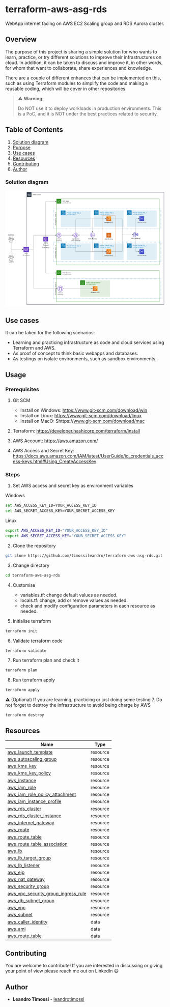 # terraform-aws-asg-rds

WebApp internet facing on AWS EC2 Scaling group and RDS Aurora cluster.


## Overview

The purpose of this project is sharing a simple solution for who wants to learn, practice, or try different solutions to improve their infrastructures on cloud.
In addition, it can be taken to discuss and improve it, in other words, for whom that want to collaborate, share experiences and knowledge.

There are a couple of different enhances that can be implemented on this, such as using Terraform modules to simplify the code and making a reusable coding, which will be cover in other repositories.

> ⚠️ **Warning:**
> 
> Do NOT use it to deploy workloads in production environments. This is a PoC, and it is NOT under the best practices related to security.


## Table of Contents

1. [Solution diagram](#solution_diagram)
2. [Purpose](#purpose)
3. [Use cases](#use_cases)
4. [Resources](#resources)
5. [Contributing](#contributing)
6. [Author](#author)


### Solution diagram

![AWS Diagram](./diagram-asg-rds.svg)


## Use cases

It can be taken for the following scenarios:
- Learning and practicing infrastructure as code and cloud services using Terraform and AWS.
- As proof of concept to think basic webapps and databases.
- As testings on isolate environments, such as sandbox environments.


## Usage

### Prerequisites

1. Git SCM
    - Install on Windows: https://www.git-scm.com/download/win
    - Install on Linux: https://www.git-scm.com/download/linux
    - Install on MacO: Shttps://www.git-scm.com/download/mac

2. Terraform: https://developer.hashicorp.com/terraform/install 

3. AWS Account: https://aws.amazon.com/

4. AWS Access and Secret Key: https://docs.aws.amazon.com/IAM/latest/UserGuide/id_credentials_access-keys.html#Using_CreateAccessKey


### Steps

1. Set AWS access and secret key as environment variables

Windows
```bash
set AWS_ACCESS_KEY_ID=YOUR_ACCESS_KEY_ID
set AWS_SECRET_ACCESS_KEY=YOUR_SECRET_ACCESS_KEY
```

Linux
```bash
export AWS_ACCESS_KEY_ID="YOUR_ACCESS_KEY_ID"
export AWS_SECRET_ACCESS_KEY="YOUR_SECRET_ACCESS_KEY"
```

2. Clone the repository
```bash
git clone https://github.com/timossileandro/terraform-aws-asg-rds.git
```

3. Change directory
```bash
cd terraform-aws-asg-rds
```

4. Customise
    - variables.tf: change default values as needed.
    - locals.tf: change, add or remove values as needed.
    - check and modify configuration parameters in each resource as needed. 

5. Initialise terraform
```bash
terraform init
```

6. Validate terraform code
```bash
terraform validate
```

7. Run terraform plan and check it
```bash
terraform plan
```

8. Run terraform apply
```bash
terraform apply
```

⚠️ (Optional) If you are learning, practicing or just doing some testing
7. Do not forget to destroy the infrastructure to avoid being charge by AWS
```bash
terraform destroy
```


## Resources

| Name | Type |
|----------|----------|
[aws_launch_template](https://registry.terraform.io/providers/hashicorp/aws/latest/docs/resources/launch_template) | resource |
[aws_autoscaling_group](https://registry.terraform.io/providers/hashicorp/aws/latest/docs/resources/autoscaling_group) | resource |
[aws_kms_key](https://registry.terraform.io/providers/hashicorp/aws/latest/docs/resources/kms_key) | resource |
[aws_kms_key_policy](https://registry.terraform.io/providers/hashicorp/aws/latest/docs/resources/kms_key_policy) | resource |
[aws_instance](https://registry.terraform.io/providers/hashicorp/aws/latest/docs/resources/instance) | resource |
[aws_iam_role](https://registry.terraform.io/providers/hashicorp/aws/latest/docs/resources/iam_role) | resource |
[aws_iam_role_policy_attachment](https://registry.terraform.io/providers/hashicorp/aws/latest/docs/resources/iam_role_policy_attachment) | resource |
[aws_iam_instance_profile](https://registry.terraform.io/providers/hashicorp/aws/latest/docs/resources/iam_instance_profile) | resource |
[aws_rds_cluster](https://registry.terraform.io/providers/hashicorp/aws/latest/docs/resources/rds_cluster) | resource |
[aws_rds_cluster_instance](https://registry.terraform.io/providers/hashicorp/aws/latest/docs/resources/rds_cluster_instance) | resource |
[aws_internet_gateway](https://registry.terraform.io/providers/hashicorp/aws/latest/docs/resources/internet_gateway) | resource |
[aws_route](https://registry.terraform.io/providers/hashicorp/aws/latest/docs/resources/route) | resource |
[aws_route_table](https://registry.terraform.io/providers/hashicorp/aws/latest/docs/resources/route_table) | resource |
[aws_route_table_association](https://registry.terraform.io/providers/hashicorp/aws/latest/docs/resources/route_table_association) | resource |
[aws_lb](https://registry.terraform.io/providers/hashicorp/aws/latest/docs/resources/lb) | resource |
[aws_lb_target_group](https://registry.terraform.io/providers/hashicorp/aws/latest/docs/resources/lb_target_group) | resource |
[aws_lb_listener](https://registry.terraform.io/providers/hashicorp/aws/latest/docs/resources/lb_listener) | resource |
[aws_eip](https://registry.terraform.io/providers/hashicorp/aws/latest/docs/resources/eip) | resource |
[aws_nat_gateway](https://registry.terraform.io/providers/hashicorp/aws/latest/docs/resources/nat_gateway) | resource |
[aws_security_group](https://registry.terraform.io/providers/hashicorp/aws/latest/docs/resources/security_group) | resource |
[aws_vpc_security_group_ingress_rule](https://registry.terraform.io/providers/hashicorp/aws/latest/docs/resources/vpc_security_group_ingress_rule) | resource |
[aws_db_subnet_group](https://registry.terraform.io/providers/hashicorp/aws/latest/docs/resources/db_subnet_group) | resource |
[aws_vpc](https://registry.terraform.io/providers/hashicorp/aws/latest/docs/resources/vpc) | resource |
[aws_subnet](https://registry.terraform.io/providers/hashicorp/aws/latest/docs/resources/subnet) | resource |
[aws_caller_identity](https://registry.terraform.io/providers/hashicorp/aws/latest/docs/data-sources/caller_identity) | data |
[aws_ami](https://registry.terraform.io/providers/hashicorp/aws/latest/docs/data-sources/ami) | data |
[aws_route_table](https://registry.terraform.io/providers/hashicorp/aws/latest/docs/data-sources/route_table) | data |


## Contributing

You are welcome to contribute! If you are interested in discussing or giving your point of view please reach me out on LinkedIn 😃


## Author

- **Leandro Timossi** - [leandrotimossi](https://github.com/timossileandro)



